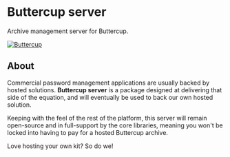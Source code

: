 # Buttercup server
Archive management server for Buttercup.

[![Buttercup](https://buttercup.pw/buttercup.svg)](https://buttercup.pw)

## About
Commercial password management applications are usually backed by hosted solutions. **Buttercup server** is a package designed at delivering that side of the equation, and will eventually be used to back our own hosted solution.

Keeping with the feel of the rest of the platform, this server will remain open-source and in full-support by the core libraries, meaning you won't be locked into having to pay for a hosted Buttercup archive.

Love hosting your own kit? So do we!
